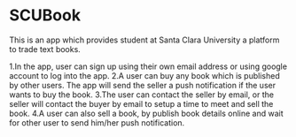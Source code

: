 # SCUBook


This is an app which provides student at Santa Clara University a platform to trade text books. 

1.In the app, user can sign up using their own email address or using google account to log into the app. 
2.A user can buy any book which is published by other users. The app will send the seller a push notification if the user wants to buy the book. 
3.The user can contact the seller by email, or the seller will contact the buyer by email to setup a time to meet and sell the book. 
4.A user can also sell a book, by publish book details online and wait for other user to send him/her push notification.
